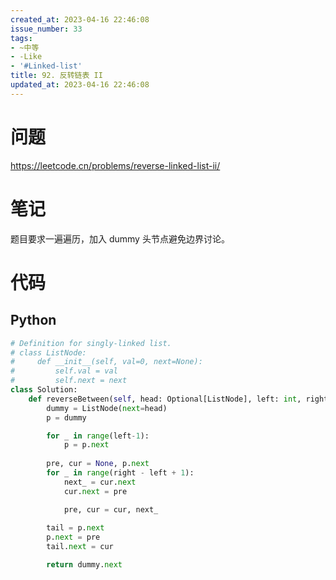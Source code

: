 ```yaml
---
created_at: 2023-04-16 22:46:08
issue_number: 33
tags:
- ~中等
- -Like
- '#Linked-list'
title: 92. 反转链表 II
updated_at: 2023-04-16 22:46:08
---
```


# 问题

https://leetcode.cn/problems/reverse-linked-list-ii/

# 笔记

题目要求一遍遍历，加入 dummy 头节点避免边界讨论。

# 代码

## Python

```python
# Definition for singly-linked list.
# class ListNode:
#     def __init__(self, val=0, next=None):
#         self.val = val
#         self.next = next
class Solution:
    def reverseBetween(self, head: Optional[ListNode], left: int, right: int) -> Optional[ListNode]:
        dummy = ListNode(next=head)
        p = dummy

        for _ in range(left-1):
            p = p.next
        
        pre, cur = None, p.next
        for _ in range(right - left + 1):
            next_ = cur.next
            cur.next = pre

            pre, cur = cur, next_
        
        tail = p.next
        p.next = pre
        tail.next = cur

        return dummy.next
```
